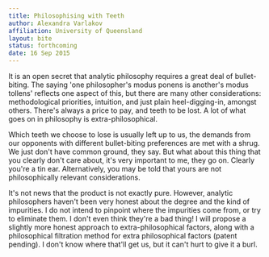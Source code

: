 ```yaml
---
title: Philosophising with Teeth
author: Alexandra Varlakov
affiliation: University of Queensland
layout: bite
status: forthcoming
date: 16 Sep 2015
---
```


It is an open secret that analytic philosophy requires a great deal of bullet-biting. The saying 'one philosopher's modus ponens is another's modus tollens'  reflects one aspect of this, but there are many other considerations: methodological priorities, intuition, and just plain heel-digging-in, amongst others. There's always a price to pay, and teeth to be lost. A lot of what goes on in philosophy is extra-philosophical. 

Which teeth we choose to lose is usually left up to us, the demands from our opponents with different bullet-biting preferences are met with a shrug. We just don't have common ground, they say.  But what about this thing that you clearly don't care about, it's very important to me, they go on.  Clearly you're a tin ear. Alternatively, you may be told that yours are not philosophically relevant considerations. 

It's not news that the product is not exactly pure. However, analytic philosophers haven't been very honest about the degree and the kind of impurities.  I do not intend to pinpoint where the impurities come from, or try to eliminate them. I don't even think they're a bad thing! I will propose a slightly more honest approach to extra-philosophical factors, along with a philosophical filtration method for extra philosophical factors (patent pending). I don't know where that'll get us, but it can't hurt to give it a burl. 
